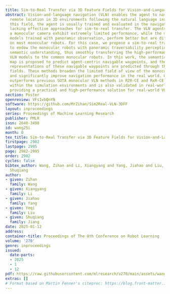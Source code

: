 ```yaml
---
title: Sim-to-Real Transfer via 3D Feature Fields for Vision-and-Language Navigation
abstract: Vision-and-language navigation (VLN) enables the agent to navigate to a
  remote location in 3D environments following the natural language instruction. In
  this field, the agent is usually trained and evaluated in the navigation simulators,
  lacking effective approaches for sim-to-real transfer. The VLN agents with only
  a monocular camera exhibit extremely limited performance, while the mainstream VLN
  models trained with panoramic observation, perform better but are difficult to deploy
  on most monocular robots. For this case, we propose a sim-to-real transfer approach
  to endow the monocular robots with panoramic traversability perception and panoramic
  semantic understanding, thus smoothly transferring the high-performance panoramic
  VLN models to the common monocular robots. In this work, the semantic traversable
  map is proposed to predict agent-centric navigable waypoints, and the novel view
  representations of these navigable waypoints are predicted through the 3D feature
  fields. These methods broaden the limited field of view of the monocular robots
  and significantly improve navigation performance in the real world. Our VLN system
  outperforms previous SOTA monocular VLN methods in R2R-CE and RxR-CE benchmarks
  within the simulation environments and is also validated in real-world environments,
  providing a practical and high-performance solution for real-world VLN.
section: Poster
openreview: VFs1vbQnYN
software: https://github.com/MrZihan/Sim2Real-VLN-3DFF
layout: inproceedings
series: Proceedings of Machine Learning Research
publisher: PMLR
issn: 2640-3498
id: wang25i
month: 0
tex_title: Sim-to-Real Transfer via 3D Feature Fields for Vision-and-Language Navigation
firstpage: 2982
lastpage: 2995
page: 2982-2995
order: 2982
cycles: false
bibtex_author: Wang, Zihan and Li, Xiangyang and Yang, Jiahao and Liu, Yeqi and Jiang,
  Shuqiang
author:
- given: Zihan
  family: Wang
- given: Xiangyang
  family: Li
- given: Jiahao
  family: Yang
- given: Yeqi
  family: Liu
- given: Shuqiang
  family: Jiang
date: 2025-01-12
address:
container-title: Proceedings of The 8th Conference on Robot Learning
volume: '270'
genre: inproceedings
issued:
  date-parts:
  - 2025
  - 1
  - 12
pdf: https://raw.githubusercontent.com/mlresearch/v270/main/assets/wang25i/wang25i.pdf
extras: []
# Format based on Martin Fenner's citeproc: https://blog.front-matter.io/posts/citeproc-yaml-for-bibliographies/
---
```

